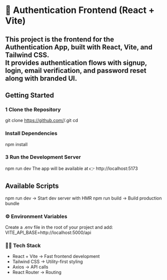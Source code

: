 # 🔐 Authentication Frontend (React + Vite)

This project is the **frontend** for the Authentication App, built with **React**, **Vite**, and **Tailwind CSS**.  
It provides authentication flows with **signup, login, email verification, and password reset** along with branded UI.  
---

##  Getting Started  

### 1️ Clone the Repository  
git clone https://github.com/<your-username>/<your-repo>.git
cd <your-repo>

### Install Dependencies  
npm install

### 3 Run the Development Server
npm run dev
The app will be available at 👉 http://localhost:5173


## Available Scripts
npm run dev → Start dev server with HMR
npm run build → Build production bundle

### ⚙️ Environment Variables
Create a .env file in the root of your project and add:
VITE_API_BASE=http://localhost:5000/api

### 👨‍💻 Tech Stack
- React + Vite → Fast frontend development
- Tailwind CSS → Utility-first styling
- Axios → API calls
- React Router → Routing


